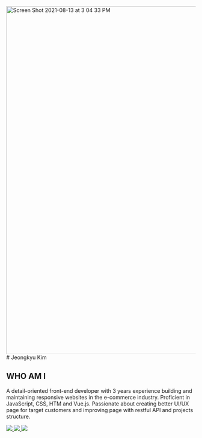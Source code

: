 <img width="924" alt="Screen Shot 2021-08-13 at 3 04 33 PM" src="https://user-images.githubusercontent.com/46082226/129312263-bf4a9cd5-18a4-4dc9-ab77-e632034691b2.png">
# Jeongkyu Kim

## WHO AM I
A detail-oriented front-end developer with 3 years experience building and maintaining responsive websites in the e-commerce industry. Proficient in JavaScript, CSS, HTM and Vue.js. Passionate about creating better UI/UX page for target customers and improving page with restful API and projects structure.
<p class="personal-profile__social">
  <a href="//github.com/heykkyu?tab=repositories" target="_blank">
    <img src="/image/git.png"/>
  </a>
  <a href="//www.linkedin.com/in/heykkyu" target="_blank">
   <img src="/image/linkedin.png"/>
  </a>
  <a href="//blog.naver.com/heysiki" target="_blank">
    <img src="/image/blog.png"/>
  </a>
</p>
